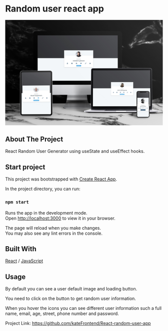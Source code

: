 <div>
  <h1>Random user react app</h1> 
  <img src="random-cover.jpg" alt="" width="auto">
</div>

<!-- ABOUT THE PROJECT -->
## About The Project
<p>React Random User Generator using useState and useEffect hooks.</p>
<p></p>

## Start project

This project was bootstrapped with [Create React App](https://github.com/facebook/create-react-app).

In the project directory, you can run:

### `npm start`

Runs the app in the development mode.\
Open [http://localhost:3000](http://localhost:3000) to view it in your browser.

The page will reload when you make changes.\
You may also see any lint errors in the console.

  <p>
  <!--  <a href="№">View Demo Here</a> -->
  </p>

## Built With

[React](https://reactjs.org/) / [JavaScript](https://www.w3schools.com/js/)
 
<!-- USAGE EXAMPLES -->
## Usage

<p>By default you can see a user default image and loading button.</p>
<p>You need to click on the button to get random user information.</p>
<p>When you hover the icons you can see different user information such a full name, email, age, street, phone number and password.</p>
<p></p>
<p></p>

Project Link: https://github.com/kateFrontend/React-random-user-app
